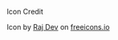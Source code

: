 Icon Credit

Icon by [Raj Dev](https://freeicons.io/profile/714) on [freeicons.io](https://freeicons.io)
